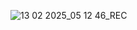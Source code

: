 
![13 02 2025_05 12 46_REC](https://github.com/user-attachments/assets/616c50f8-3925-445a-895f-ac22881747e4)

